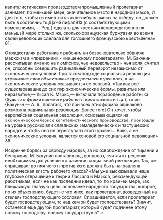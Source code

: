 капиталистическим производством промышленный пролетариат занимает, по меньшей мере, значительное место в народной массе, И для того, чтобы он имел хоть какле-нибуль шансы на победу, он должен быть в состоянии тщЩаН$ пифап91$ (с соответствующими изменениями, — Ред.} еделать для крестьяи непосредственно по меньшей мере столько же, сколько французская буржуазия во время своей революции сделала для тогдашнего французского крестьяняна» 81.

Отождествляя работника с рабочим ни безосновательно обвнияя марксизм в «презренин» к «нищенскому пролетариату», М. Бакунин рассчитывал именно на люмпснов, чье недовольство и чья воля, считал он, способны совершить радикальный переворот независимо от экономических условий. При таком подходе соцнальная революция утрачивает свои объективные предпосылки и уже воля, а не экономические условия оказываются ее основой. «Так как все существовавшие до сих пор экономические формы, развитые или неразвитые,— писал К. Маркс,— включали порабодение работника (будь то в форме наемного рабочего, крестьянина и т. д.), то он {Бакуннн.— А. 6.) полагаст, что при всех этих формах одинаково возможна радикальная революция. Более того] Он хочет, чтобы европейская социальная революция, основывающаяся на экономическом базисе капиталистического производства, произошла на уровне русских вли славяиских земледельческих и пастушеских народов и чтобы она не переступала этого уровня... Воля, а не экономические условия, являстея основой его социальной революции» 35.

Искренне борясь за свободу народов, за их освобождение от тирании и бесправия, М. Бакунин поставил ряд вопросов, считая нх решение необходимым для услешного развнтия социальной революции. Так, ом спрашивал; во нмя чего н против кого должна быть направлена политическая власть рабочего класса? «Мы уже высказывали наше глубохое отвращение к теории Лассаля и Маркса, рекомендующей работникам, если не как последний идеал, то, по крайней мере, как ближайшую главную цель, основание народного государства, которое, по их объяснению, будет не что иное, как пролетарнат, возведенный на стелеяь господствующего сословия. Спрашивается, если пролетариат будет госводствующим, то над кем он будет господствовать? Значит, останется еще другой пролетариат, который будет подчинен этому повому господству, новому государству» 5°. >
